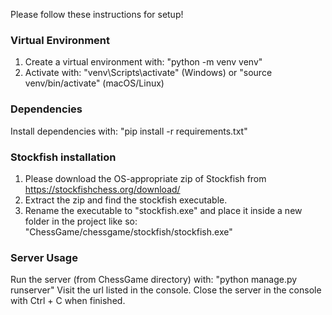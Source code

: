 Please follow these instructions for setup!

### Virtual Environment

1. Create a virtual environment with:
    "python -m venv venv"
2. Activate with:
    "venv\Scripts\activate" (Windows) or
    "source venv/bin/activate" (macOS/Linux)

### Dependencies

Install dependencies with:
    "pip install -r requirements.txt"

### Stockfish installation

1. Please download the OS-appropriate zip of Stockfish from https://stockfishchess.org/download/
2. Extract the zip and find the stockfish executable.
3. Rename the executable to "stockfish.exe" and place it inside a new folder in the project like so:
    "ChessGame/chessgame/stockfish/stockfish.exe"

### Server Usage

Run the server (from ChessGame directory) with:
    "python manage.py runserver"
Visit the url listed in the console.
Close the server in the console with Ctrl + C when finished.
